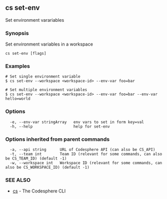 ## cs set-env

Set environment varariables

### Synopsis

Set environment variables in a workspace

```
cs set-env [flags]
```

### Examples

```
# Set single environment variable
$ cs set-env --workspace <workspace-id> --env-var foo=bar

# Set multiple environment variables
$ cs set-env --workspace <workspace-id> --env-var foo=bar --env-var hello=world
```

### Options

```
  -e, --env-var stringArray   env vars to set in form key=val
  -h, --help                  help for set-env
```

### Options inherited from parent commands

```
  -a, --api string      URL of Codesphere API (can also be CS_API)
  -t, --team int        Team ID (relevant for some commands, can also be CS_TEAM_ID) (default -1)
  -w, --workspace int   Workspace ID (relevant for some commands, can also be CS_WORKSPACE_ID) (default -1)
```

### SEE ALSO

* [cs](cs.md)	 - The Codesphere CLI

